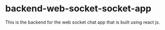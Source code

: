 # backend-web-socket-socket-app
This is the backend for the web socket chat app that is built using react js.
